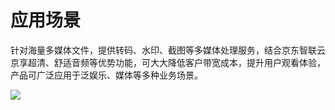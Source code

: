 # 应用场景

针对海量多媒体文件，提供转码、水印、截图等多媒体处理服务，结合京东智联云京享超清、舒适音频等优势功能，可大大降低客户带宽成本，提升用户观看体验，产品可广泛应用于泛娱乐、媒体等多种业务场景。

![](https://github.com/jdcloudcom/cn/blob/cn-Media-Processing-Service/image/Media-Processing-Service/%E5%AA%92%E4%BD%93%E5%A4%84%E7%90%86%E5%BA%94%E7%94%A8%E5%9C%BA%E6%99%AF.png)
